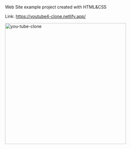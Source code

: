 Web Site example project created with HTML&CSS

Link:
https://youtube4-clone.netlify.app/

<img width="400" alt="you-tube-clone" src="https://github.com/NP558565/my-projects-portfolio/assets/76566329/f007a013-cad1-4d5c-b043-528e43871cd3">


